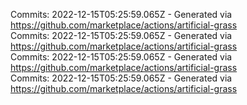 Commits: 2022-12-15T05:25:59.065Z - Generated via https://github.com/marketplace/actions/artificial-grass
<br>
Commits: 2022-12-15T05:25:59.065Z - Generated via https://github.com/marketplace/actions/artificial-grass
<br>
Commits: 2022-12-15T05:25:59.065Z - Generated via https://github.com/marketplace/actions/artificial-grass
<br>
Commits: 2022-12-15T05:25:59.065Z - Generated via https://github.com/marketplace/actions/artificial-grass
<br>
